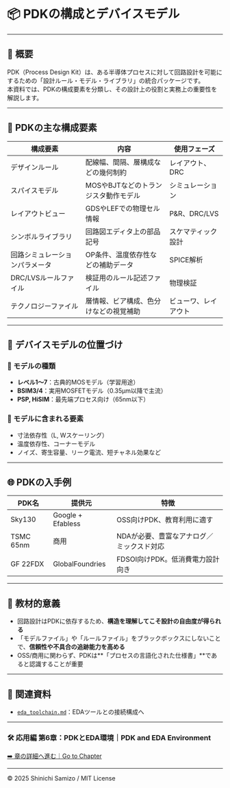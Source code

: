 # 📦 PDKの構成とデバイスモデル

---

## 📘 概要

PDK（Process Design Kit）は、ある半導体プロセスに対して回路設計を可能にするための「設計ルール・モデル・ライブラリ」の統合パッケージです。  
本資料では、PDKの構成要素を分類し、その設計上の役割と実務上の重要性を解説します。

---

## 🧱 PDKの主な構成要素

| 構成要素 | 内容 | 使用フェーズ |
|-----------|------|---------------|
| デザインルール | 配線幅、間隔、層構成などの幾何制約 | レイアウト、DRC |
| スパイスモデル | MOSやBJTなどのトランジスタ動作モデル | シミュレーション |
| レイアウトビュー | GDSやLEFでの物理セル情報 | P&R、DRC/LVS |
| シンボルライブラリ | 回路図エディタ上の部品記号 | スケマティック設計 |
| 回路シミュレーションパラメータ | OP条件、温度依存性などの補助データ | SPICE解析 |
| DRC/LVSルールファイル | 検証用のルール記述ファイル | 物理検証 |
| テクノロジーファイル | 層情報、ビア構成、色分けなどの視覚補助 | ビューワ、レイアウト |

---

## 🧪 デバイスモデルの位置づけ

### 🧩 モデルの種類
- **レベル1〜7**：古典的MOSモデル（学習用途）
- **BSIM3/4**：実用MOSFETモデル（0.35µm以降で主流）
- **PSP, HiSIM**：最先端プロセス向け（65nm以下）

### 📐 モデルに含まれる要素
- 寸法依存性（L, Wスケーリング）
- 温度依存性、コーナーモデル
- ノイズ、寄生容量、リーク電流、短チャネル効果など

---

## 🌐 PDKの入手例

| PDK名 | 提供元 | 特徴 |
|--------|--------|------|
| Sky130 | Google + Efabless | OSS向けPDK、教育利用に適す |
| TSMC 65nm | 商用 | NDAが必要、豊富なアナログ／ミックスド対応 |
| GF 22FDX | GlobalFoundries | FDSOI向けPDK。低消費電力設計向き |

---

## 🧰 教材的意義

- 回路設計はPDKに依存するため、**構造を理解してこそ設計の自由度が得られる**
- 「モデルファイル」や「ルールファイル」をブラックボックスにしないことで、**信頼性や不具合の追跡能力を高める**
- OSS/商用に関わらず、PDKは**「プロセスの言語化された仕様書」**であると認識することが重要

---

## 🔗 関連資料

- [`eda_toolchain.md`](./eda_toolchain.md)：EDAツールとの接続構成へ

---

### 🛠️ 応用編 第6章：PDKとEDA環境｜PDK and EDA Environment  
[➡️ 章の詳細へ進む｜Go to Chapter](./d_chapter6_pdk_and_eda_environment/README.md)

---

© 2025 Shinichi Samizo / MIT License
